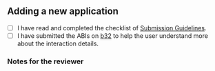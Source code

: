 <!--
Thank you for your PR!
Please take a moment to complete this guide, it helps us to understand the objective of your PR and makes it easier to review.
If you're not adding a new application, you can skip the following.
-->

## Adding a new application

- [ ] I have read and completed the checklist of [Submission Guidelines](https://github.com/vechain/app-hub/blob/master/README.md#submission-guidelines).
- [ ] I have submitted the ABIs on [b32](https://github.com/vechain/b32) to help the user understand more about the interaction details. 

### Notes for the reviewer

<!--
Please include here a little description, screenshots and URLs of your application to make your submission review easier for the folks
-->